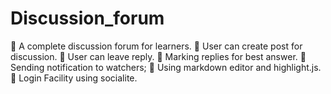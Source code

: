 # Discussion_forum

	A complete discussion forum for learners.
	User can  create post for discussion.
	User can leave reply.
	Marking replies for best answer.
	Sending notification to watchers;
	Using markdown editor and highlight.js.
	Login Facility using socialite.

